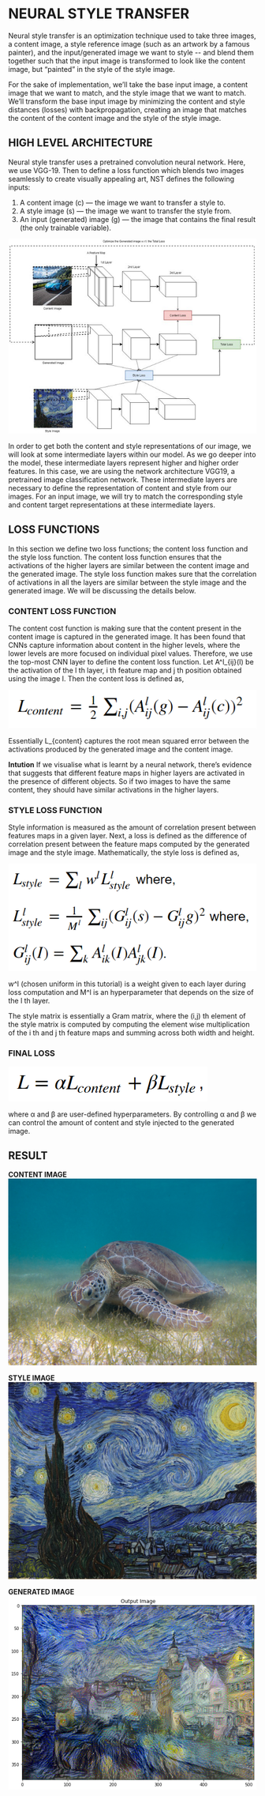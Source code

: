 # NEURAL STYLE TRANSFER
Neural style transfer is an optimization technique used to take three images, a content image, a style reference image (such as an artwork by a famous painter), and the input/generated image we want to style -- and blend them together such that the input image is transformed to look like the content image, but “painted” in the style of the style image.

For the sake of implementation, we’ll take the base input image, a content image that we want to match, and the style image that we want to match. We’ll transform the base input image by minimizing the content and style distances (losses) with backpropagation, creating an image that matches the content of the content image and the style of the style image.

## HIGH LEVEL ARCHITECTURE
Neural style transfer uses a pretrained convolution neural network. Here, we use VGG-19. Then to define a loss function which blends two images seamlessly to create visually appealing art, NST defines the following inputs:
1. A content image (c) — the image we want to transfer a style to.
2. A style image (s) — the image we want to transfer the style from.
3. An input (generated) image (g) — the image that contains the final result (the only trainable variable).

![alt text](https://github.com/tirtha-24/Neural-Style-Transfer/blob/master/images-2/architecture.jpeg)

In order to get both the content and style representations of our image, we will look at some intermediate layers within our model. As we go deeper into the model, these intermediate layers represent higher and higher order features. In this case, we are using the network architecture VGG19, a pretrained image classification network. These intermediate layers are necessary to define the representation of content and style from our images. For an input image, we will try to match the corresponding style and content target representations at these intermediate layers.

## LOSS FUNCTIONS
In this section we define two loss functions; the content loss function and the style loss function. The content loss function ensures that the activations of the higher layers are similar between the content image and the generated image. The style loss function makes sure that the correlation of activations in all the layers are similar between the style image and the generated image. We will be discussing the details below.

### CONTENT LOSS FUNCTION
The content cost function is making sure that the content present in the content image is captured in the generated image. It has been found that CNNs capture information about content in the higher levels, where the lower levels are more focused on individual pixel values. Therefore, we use the top-most CNN layer to define the content loss function.
Let A^l_{ij}(I) be the activation of the l th layer, i th feature map and j th position obtained using the image I. Then the content loss is defined as,

![alt_text](https://github.com/tirtha-24/Neural-Style-Transfer/blob/master/images-2/content%20loss.png)

Essentially L_{content} captures the root mean squared error between the activations produced by the generated image and the content image.

**Intution**
If we visualise what is learnt by a neural network, there’s evidence that suggests that different feature maps in higher layers are activated in the presence of different objects. So if two images to have the same content, they should have similar activations in the higher layers.

### STYLE LOSS FUNCTION
Style information is measured as the amount of correlation present between features maps in a given layer. Next, a loss is defined as the difference of correlation present between the feature maps computed by the generated image and the style image. Mathematically, the style loss is defined as,

![alt_text](https://github.com/tirtha-24/Neural-Style-Transfer/blob/master/images-2/style%20loss.png)

w^l (chosen uniform in this tutorial) is a weight given to each layer during loss computation and M^l is an hyperparameter that depends on the size of the l th layer.

The style matrix is essentially a Gram matrix, where the (i,j) th element of the style matrix is computed by computing the element wise multiplication of the i th and j th feature maps and summing across both width and height.

### FINAL LOSS

![alt_text](https://github.com/tirtha-24/Neural-Style-Transfer/blob/master/images-2/final%20loss.png)

where α and β are user-defined hyperparameters.
By controlling α and β we can control the amount of content and style injected to the generated image.

## RESULT

**CONTENT IMAGE**
![alt_text](https://github.com/tirtha-24/Neural-Style-Transfer/blob/master/images-1/Green_Sea_Turtle_grazing_seagrass.jpg)

**STYLE IMAGE**
![alt_text](https://github.com/tirtha-24/Neural-Style-Transfer/blob/master/images-1/1024px-Van_Gogh_-_Starry_Night_-_Google_Art_Project.jpg)

**GENERATED IMAGE**
![alt_text](https://github.com/tirtha-24/Neural-Style-Transfer/blob/master/images-2/output1.png)


